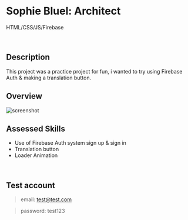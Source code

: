 &nbsp;
# Sophie Bluel: Architect

HTML/CSS/JS/Firebase

&nbsp;
## Description

This project was a practice project for fun, i wanted to try using Firebase Auth & making a translation button.

## Overview

![screenshot](master/Assets/footballia.png" "Footballia Desktop")

## Assessed Skills

- Use of Firebase Auth system sign up & sign in
- Translation button
- Loader Animation

&nbsp;

## Test account

> email: test@test.com

> password: test123 

&nbsp;
